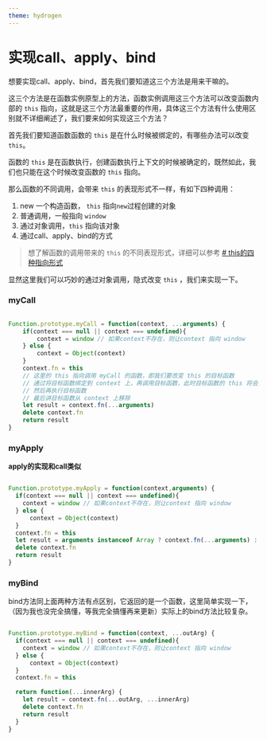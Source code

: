```yaml
---
theme: hydrogen
---
```

# 实现call、apply、bind

想要实现call、apply、bind，首先我们要知道这三个方法是用来干嘛的。

这三个方法是在函数实例原型上的方法，函数实例调用这三个方法可以改变函数内部的 `this` 指向，这就是这三个方法最重要的作用，具体这三个方法有什么使用区别就不详细阐述了，我们要来如何实现这三个方法？

首先我们要知道函数函数的 `this` 是在什么时候被绑定的，有哪些办法可以改变 `this`。

函数的 `this` 是在函数执行，创建函数执行上下文的时候被确定的，既然如此，我们也只能在这个时候改变函数的 `this` 指向。

那么函数的不同调用，会带来 `this` 的表现形式不一样，有如下四种调用：

1. new 一个构造函数， `this` 指向`new`过程创建的对象
2. 普通调用，一般指向  `window` 
3. 通过对象调用，`this` 指向该对象 
4. 通过call、apply、bind的方式

> 想了解函数的调用带来的 `this` 的不同表现形式，详细可以参考 [# this的四种指向形式](https://juejin.cn/post/7054586334177919013)

显然这里我们可以巧妙的通过对象调用，隐式改变 `this` ，我们来实现一下。

### myCall
```js

Function.prototype.myCall = function(context, ...arguments) {
    if(context === null || context === undefined){
        context = window // 如果context不存在，则让context 指向 window
    } else {
        context = Object(context)
    }
    context.fn = this 
    // 这里的 this 指向调用 myCall 的函数，即我们要改变 this 的目标函数
    // 通过将目标函数绑定到 context 上，再调用目标函数，此时目标函数的 this 将会指向 context
    // 然后再执行目标函数
    // 最后讲目标函数从 context 上移除
    let result = context.fn(...arguments)
    delete context.fn
    return result
}

```

### myApply
**apply的实现和call类似**
```js

Function.prototype.myApply = function(context,arguments) {
  if(context === null || context === undefined){
    context = window // 如果context不存在，则让context 指向 window
  } else {
      context = Object(context)
  }
  context.fn = this 
  let result = arguments instanceof Array ? context.fn(...arguments) : context.fn()
  delete context.fn
  return result
}

```

### myBind

bind方法同上面两种方法有点区别，它返回的是一个函数，这里简单实现一下，（因为我也没完全搞懂，等我完全搞懂再来更新）实际上的bind方法比较复杂。

```js

Function.prototype.myBind = function(context, ...outArg) {
  if(context === null || context === undefined){
    context = window // 如果context不存在，则让context 指向 window
  } else {
      context = Object(context)
  }
  context.fn = this 

  return function(...innerArg) {
    let result = context.fn(...outArg, ...innerArg)
    delete context.fn
    return result
  }
}

```



